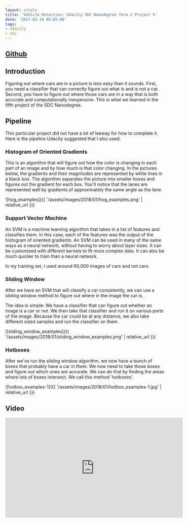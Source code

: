 ```yaml
---
layout: single
title: 'Vehicle Detection: Udacity SDC Nanodegree Term 1 Project 5'
date: '2017-03-14 05:05:00'
tags:
- udacity
- sdc
---
```


## [Github](https://github.com/jaredjxyz/CarND-Extended-Kalman-Filter)

## Introduction

Figuring out where cars are in a picture is less easy than it sounds. First, you need a classifier that can correctly figure out what is and is not a car. Second, you have to figure out where those cars are in a way that is both accurate and computationally inexpensive. This is what we learned in the fifth project of the SDC Nanodegree.

## Pipeline

This particular project did not have a lot of leeway for how to complete it. Here is the pipeline Udacity suggested that I also used:

### Histogram of Oriented Gradients

This is an algorithm that will figure out how the color is changing in each part of an image and by how much is that color changing. In the pictures below, the gradients and their magnitudes are represented by white lines in a black box. The algorithm separates the picture into smaller boxes and figures out the gradient for each box. You'll notice that the lanes are represented well by gradients of approximately the same angle as the lane.

![hog_examples]({{ '/assets/images/2018/01/hog_examples.png' | relative_url }})

### Support Vector Machine

An SVM is a machine learning algorithm that takes in a list of features and classifies them. In this case, each of the features was the output of the histogram of oriented gradients. An SVM can be used in many of the same ways as a neural network, without having to worry about layer sizes. It can be customized with different kernels to fit more complex data. It can also be much quicker to train than a neural network.

In my training set, I used around 60,000 images of cars and not cars.

### Sliding Window

After we have an SVM that will classify a car consistently, we can use a sliding window method to figure out where in the image the car is.

The idea is simple: We have a classifier that can figure out whether an image is a car or not. We then take that classifier and run it on various parts of the image. Because the car could be at any distance, we also take different sized samples and run the classifier on them.

![sliding_window_examples]({{ '/assets/images/2018/01/sliding_window_examples.png' | relative_url }})

### Hotboxes

After we've run the sliding window algorithm, we now have a bunch of boxes that probably have a car in them. We now need to take those boxes and figure out which ones are accurate. We can do that by finding the areas where lots of boxes intersect. We call this method 'hotboxes'. 

![hotbox_examples-1]({{ '/assets/images/2018/01/hotbox_examples-1.jpg' | relative_url }})

## Video

<iframe width="560" height="315" src="https://www.youtube.com/embed/mPWucgykBWA" frameborder="0" gesture="media" allow="encrypted-media" allowfullscreen></iframe>